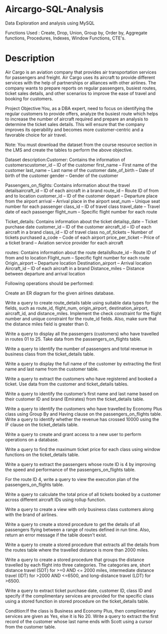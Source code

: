 # Aircargo-SQL-Analysis

Data Exploration and analysis using MySQL

Functions Used : Create, Drop, Union, Group by, Order by, Aggregate functions, Procedures, Indexes, Window Functions, CTE's.

# Description
Air Cargo is an aviation company that provides air transportation services for passengers and freight. Air Cargo uses its aircraft to provide different services with the help of partnerships or alliances with other airlines. The company wants to prepare reports on regular passengers, busiest routes, ticket sales details, and other scenarios to improve the ease of travel and booking for customers.

Project Objective:You, as a DBA expert, need to focus on identifying the regular customers to provide offers, analyze the busiest route which helps to increase the number of aircraft required and prepare an analysis to determine the ticket sales details. This will ensure that the company improves its operability and becomes more customer-centric and a favorable choice for air travel.

Note: You must download the dataset from the course resource section in the LMS and create the tables to perform the above objective.

Dataset description:Customer: Contains the information of customerscustomer_id – ID of the customer first_name – First name of the customer last_name – Last name of the customer date_of_birth – Date of birth of the customer gender – Gender of the customer

Passengers_on_flights: Contains information about the travel detailsaircraft_id – ID of each aircraft in a brand route_id – Route ID of from and to location customer_id – ID of the customer depart – Departure place from the airport arrival – Arrival place in the airport seat_num – Unique seat number for each passenger class_id – ID of travel class travel_date – Travel date of each passenger flight_num – Specific flight number for each route

Ticket_details: Contains information about the ticket detailsp_date – Ticket purchase date customer_id – ID of the customer aircraft_id – ID of each aircraft in a brand class_id – ID of travel class no_of_tickets – Number of tickets purchased a_code – Code of each airport price_per_ticket – Price of a ticket brand – Aviation service provider for each aircraft

routes: Contains information about the route detailsRoute_id – Route ID of from and to location Flight_num – Specific fight number for each route Origin_airport – Departure location Destination_airport – Arrival location Aircraft_id – ID of each aircraft in a brand Distance_miles – Distance between departure and arrival location

Following operations should be performed:

Create an ER diagram for the given airlines database.

Write a query to create route_details table using suitable data types for the fields, such as route_id, flight_num, origin_airport, destination_airport, aircraft_id, and distance_miles. Implement the check constraint for the flight number and unique constraint for the route_id fields. Also, make sure that the distance miles field is greater than 0.

Write a query to display all the passengers (customers) who have travelled in routes 01 to 25. Take data from the passengers_on_flights table.

Write a query to identify the number of passengers and total revenue in business class from the ticket_details table.

Write a query to display the full name of the customer by extracting the first name and last name from the customer table.

Write a query to extract the customers who have registered and booked a ticket. Use data from the customer and ticket_details tables.

Write a query to identify the customer’s first name and last name based on their customer ID and brand (Emirates) from the ticket_details table.

Write a query to identify the customers who have travelled by Economy Plus class using Group By and Having clause on the passengers_on_flights table. Write a query to identify whether the revenue has crossed 10000 using the IF clause on the ticket_details table.

Write a query to create and grant access to a new user to perform operations on a database.

Write a query to find the maximum ticket price for each class using window functions on the ticket_details table.

Write a query to extract the passengers whose route ID is 4 by improving the speed and performance of the passengers_on_flights table.

For the route ID 4, write a query to view the execution plan of the passengers_on_flights table.

Write a query to calculate the total price of all tickets booked by a customer across different aircraft IDs using rollup function.

Write a query to create a view with only business class customers along with the brand of airlines.

Write a query to create a stored procedure to get the details of all passengers flying between a range of routes defined in run time. Also, return an error message if the table doesn't exist.

Write a query to create a stored procedure that extracts all the details from the routes table where the travelled distance is more than 2000 miles.

Write a query to create a stored procedure that groups the distance travelled by each flight into three categories. The categories are, short distance travel (SDT) for >=0 AND <= 2000 miles, intermediate distance travel (IDT) for >2000 AND <=6500, and long-distance travel (LDT) for >6500.

Write a query to extract ticket purchase date, customer ID, class ID and specify if the complimentary services are provided for the specific class using a stored function in stored procedure on the ticket_details table.

Condition:If the class is Business and Economy Plus, then complimentary services are given as Yes, else it is No 20. Write a query to extract the first record of the customer whose last name ends with Scott using a cursor from the customer table.

